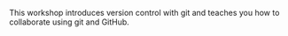 This workshop introduces version control with git and teaches you how to collaborate using git and GitHub.
